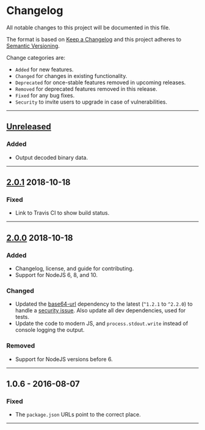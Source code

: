 # Changelog

All notable changes to this project will be documented in this file.

The format is based on [Keep a Changelog](http://keepachangelog.com/en/1.0.0/)
and this project adheres to [Semantic Versioning](http://semver.org/spec/v2.0.0.html).

Change categories are:

* `Added` for new features.
* `Changed` for changes in existing functionality.
* `Deprecated` for once-stable features removed in upcoming releases.
* `Removed` for deprecated features removed in this release.
* `Fixed` for any bug fixes.
* `Security` to invite users to upgrade in case of vulnerabilities.

---

## [Unreleased]

### Added

- Output decoded binary data.

---

## [2.0.1] 2018-10-18

### Fixed

- Link to Travis CI to show build status.

---

## [2.0.0] 2018-10-18

### Added

- Changelog, license, and guide for contributing.
- Support for NodeJS 6, 8, and 10.

### Changed

- Updated the [base64-url](https://github.com/joaquimserafim/base64-url)
  dependency to the latest (`^1.2.1` to `^2.2.0`) to handle a
  [security issue](https://nodesecurity.io/advisories/660). Also
  update all dev dependencies, used for tests.
- Update the code to modern JS, and `process.stdout.write` instead of
  console logging the output.

### Removed

- Support for NodeJS versions before 6.

---

## **1.0.6** - 2016-08-07

### Fixed

- The `package.json` URLs point to the correct place.

---

[Unreleased]: https://github.com/saibotsivad/base64-url-cli/compare/v2.0.1...HEAD
[2.0.1]: https://github.com/saibotsivad/base64-url-cli/compare/v2.0.0...v2.0.1
[2.0.0]: https://github.com/saibotsivad/base64-url-cli/compare/v1.0.6...v2.0.0
